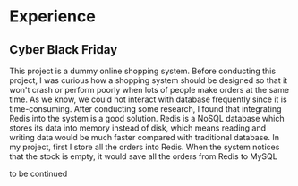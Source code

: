 # Experience

## Cyber Black Friday

This project is a dummy online shopping system. 
Before conducting this project, I was curious how a shopping system should be designed 
so that it won't crash or perform poorly when lots of people make orders at the same time.
As we know, we could not interact with database frequently since it is time-consuming.
After conducting some research, I found that integrating Redis into the system is a good solution. 
Redis is a NoSQL database which stores its data into memory instead of disk, which means reading and writing data would be much faster compared with traditional database.
In my project, first I store all the orders into Redis. 
When the system notices that the stock is empty, it would save all the orders from Redis to MySQL

to be continued
